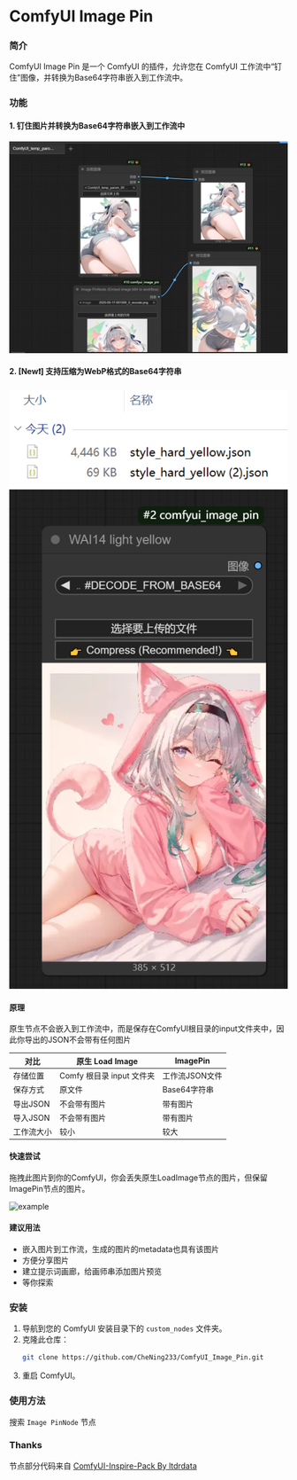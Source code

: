 # ComfyUI Image Pin

### 简介

ComfyUI Image Pin 是一个 ComfyUI 的插件，允许您在 ComfyUI 工作流中“钉住”图像，并转换为Base64字符串嵌入到工作流中。

### 功能

#### 1. 钉住图片并转换为Base64字符串嵌入到工作流中
![example](./example/1.png)

#### 2. [New❗] 支持压缩为WebP格式的Base64字符串
![example](./example/3.png)
![example](./example/4.png)

#### 原理

原生节点不会嵌入到工作流中，而是保存在ComfyUI根目录的input文件夹中，因此你导出的JSON不会带有任何图片

| 对比 | 原生 Load Image | ImagePin |
| --- | --- | --- |
| 存储位置 | Comfy 根目录 input 文件夹 | 工作流JSON文件 |
| 保存方式 | 原文件 | Base64字符串 |
| 导出JSON | 不会带有图片 | 带有图片 |
| 导入JSON | 不会带有图片 | 带有图片 |
| 工作流大小 | 较小 | 较大 |

#### 快速尝试

拖拽此图片到你的ComfyUI，你会丢失原生LoadImage节点的图片，但保留ImagePin节点的图片。

![example](./example/2.png)

#### 建议用法

- 嵌入图片到工作流，生成的图片的metadata也具有该图片
- 方便分享图片
- 建立提示词画廊，给画师串添加图片预览
- 等你探索

### 安装

1. 导航到您的 ComfyUI 安装目录下的 `custom_nodes` 文件夹。
2. 克隆此仓库：
   ```bash
   git clone https://github.com/CheNing233/ComfyUI_Image_Pin.git
   ```
3. 重启 ComfyUI。

### 使用方法

搜索 `Image PinNode` 节点

### Thanks

节点部分代码来自 [ComfyUI-Inspire-Pack By ltdrdata](https://github.com/ltdrdata/ComfyUI-Inspire-Pack)